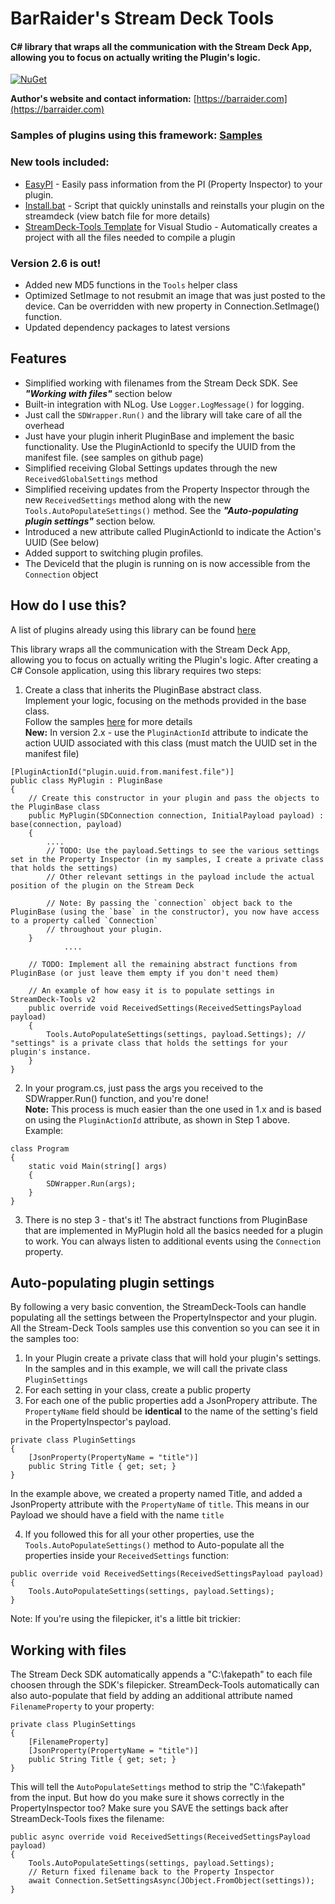 # BarRaider's Stream Deck Tools

#### C# library that wraps all the communication with the Stream Deck App, allowing you to focus on actually writing the Plugin's logic.

[![NuGet](https://img.shields.io/nuget/v/streamdeck-tools.svg?style=flat)](https://www.nuget.org/packages/streamdeck-tools)

**Author's website and contact information:** [https://barraider.com](https://barraider.com)  

### Samples of plugins using this framework: [Samples][1]

### New tools included:
* [EasyPI](https://github.com/BarRaider/streamdeck-easypi) - Easily pass information from the PI (Property Inspector) to your plugin.  
* [Install.bat](https://github.com/BarRaider/streamdeck-tools/blob/master/utils/install.bat) - Script that quickly uninstalls and reinstalls your plugin on the streamdeck (view batch file for more details)  
* [StreamDeck-Tools Template](https://github.com/BarRaider/streamdeck-tools/raw/master/utils/StreamDeck-Tools%20Template.vsix) for Visual Studio - Automatically creates a project with all the files needed to compile a plugin

### Version 2.6 is out!
- Added new MD5 functions in the `Tools` helper class
- Optimized SetImage to not resubmit an image that was just posted to the device. Can be overridden with new property in Connection.SetImage() function.
- Updated dependency packages to latest versions

## Features
- Simplified working with filenames from the Stream Deck SDK. See ***"Working with files"*** section below
- Built-in integration with NLog. Use `Logger.LogMessage()` for logging. 
- Just call the `SDWrapper.Run()` and the library will take care of all the overhead
- Just have your plugin inherit PluginBase and implement the basic functionality. Use the PluginActionId to specify the UUID from the manifest file. (see samples on github page)
- Simplified receiving Global Settings updates through the new `ReceivedGlobalSettings` method
- Simplified receiving updates from the Property Inspector through the new `ReceivedSettings` method along with the new `Tools.AutoPopulateSettings()` method. See the ***"Auto-populating plugin settings"*** section below. 
- Introduced a new attribute called PluginActionId to indicate the Action's UUID (See below)
- Added support to switching plugin profiles.
- The DeviceId that the plugin is running on is now accessible from the `Connection` object

## How do I use this?
A list of plugins already using this library can be found [here][1]

This library wraps all the communication with the Stream Deck App, allowing you to focus on actually writing the Plugin's logic.
After creating a C# Console application, using this library requires two steps:

1. Create a class that inherits the PluginBase abstract class.  
Implement your logic, focusing on the methods provided in the base class.  
Follow the samples [here][1] for more details  
**New:** In version 2.x - use the `PluginActionId` attribute to indicate the action UUID associated with this class (must match the UUID set in the manifest file)

~~~~
[PluginActionId("plugin.uuid.from.manifest.file")]
public class MyPlugin : PluginBase
{
	// Create this constructor in your plugin and pass the objects to the PluginBase class
	public MyPlugin(SDConnection connection, InitialPayload payload) : base(connection, payload)
	{
		....
		// TODO: Use the payload.Settings to see the various settings set in the Property Inspector (in my samples, I create a private class that holds the settings)
		// Other relevant settings in the payload include the actual position of the plugin on the Stream Deck
		
		// Note: By passing the `connection` object back to the PluginBase (using the `base` in the constructor), you now have access to a property called `Connection` 
		// throughout your plugin.
	}
			....
			
	// TODO: Implement all the remaining abstract functions from PluginBase (or just leave them empty if you don't need them)
	
	// An example of how easy it is to populate settings in StreamDeck-Tools v2
	public override void ReceivedSettings(ReceivedSettingsPayload payload)
	{
		Tools.AutoPopulateSettings(settings, payload.Settings); // "settings" is a private class that holds the settings for your plugin's instance.
	}
}
~~~~

2. In your program.cs, just pass the args you received to the SDWrapper.Run() function, and you're done!  
**Note:** This process is much easier than the one used in 1.x and is based on using the `PluginActionId` attribute, as shown in Step 1 above.  
Example:
~~~~
class Program
{
	static void Main(string[] args)
	{
		SDWrapper.Run(args);
	}
}
~~~~

3. There is no step 3 - that's it! The abstract functions from PluginBase that are implemented in MyPlugin hold all the basics needed for a plugin to work. You can always listen to additional events using the `Connection` property.

## Auto-populating plugin settings
By following a very basic convention, the StreamDeck-Tools can handle populating all the settings between the PropertyInspector and your plugin. All the Stream-Deck Tools samples use this convention so you can see it in the samples too:
1. In your Plugin create a private class that will hold your plugin's settings. In the samples and in this example, we will call the private class `PluginSettings`
2. For each setting in your class, create a public property
3. For each one of the public properties add a JsonPropery attribute. The `PropertyName` field should be **identical** to the name of the setting's field in the PropertyInspector's payload.

```
private class PluginSettings
{
    [JsonProperty(PropertyName = "title")]
    public String Title { get; set; }
}
```
In the example above, we created a property named Title, and added a JsonProperty attribute with the `PropertyName` of `title`. This means in our Payload we should have a field with the name `title`

4. If you followed this for all your other properties, use the `Tools.AutoPopulateSettings()` method to Auto-populate all the properties inside your `ReceivedSettings` function:

```
public override void ReceivedSettings(ReceivedSettingsPayload payload) 
{
    Tools.AutoPopulateSettings(settings, payload.Settings);
}
```
Note: If you're using the filepicker, it's a little bit trickier:

## Working with files
The Stream Deck SDK automatically appends a "C:\fakepath\" to each file choosen through the SDK's filepicker. StreamDeck-Tools automatically can also auto-populate that field by adding an additional attribute named `FilenameProperty` to your property:
```
private class PluginSettings
{
    [FilenameProperty]
    [JsonProperty(PropertyName = "title")]
    public String Title { get; set; }
}
```
This will tell the `AutoPopulateSettings` method to strip the "C:\fakepath\" from the input.
But how do you make sure it shows correctly in the PropertyInspector too? Make sure you SAVE the settings back after StreamDeck-Tools fixes the filename:
```
public async override void ReceivedSettings(ReceivedSettingsPayload payload) 
{
    Tools.AutoPopulateSettings(settings, payload.Settings);
	// Return fixed filename back to the Property Inspector
	await Connection.SetSettingsAsync(JObject.FromObject(settings));
}
```

[1]: https://github.com/BarRaider/streamdeck-tools/blob/master/samples.md
